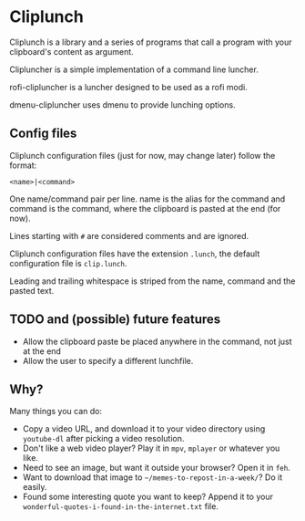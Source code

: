 # Cliplunch

Cliplunch is a library and a series of programs that call a program with your clipboard's content as argument.

Clipluncher is a simple implementation of a command line luncher.

rofi-clipluncher is a luncher designed to be used as a rofi modi.

dmenu-clipluncher uses dmenu to provide lunching options.

## Config files

Cliplunch configuration files (just for now, may change later) follow the format:

    <name>|<command>

One name/command pair per line. name is the alias for the command and command is the command, where the clipboard is pasted at the end (for now).

Lines starting with `#` are considered comments and are ignored.

Cliplunch configuration files have the extension `.lunch`, the default configuration file is `clip.lunch`.

Leading and trailing whitespace is striped from the name, command and the pasted text.

## TODO and (possible) future features

* Allow the clipboard paste be placed anywhere in the command, not just at the end
* Allow the user to specify a different lunchfile.

## Why?

Many things you can do:

* Copy a video URL, and download it to your video directory using `youtube-dl` after picking a video resolution.
* Don't like a web video player? Play it in `mpv`, `mplayer` or whatever you like.
* Need to see an image, but want it outside your browser? Open it in `feh`.
* Want to download that image to `~/memes-to-repost-in-a-week/`? Do it easily.
* Found some interesting quote you want to keep? Append it to your `wonderful-quotes-i-found-in-the-internet.txt` file.
